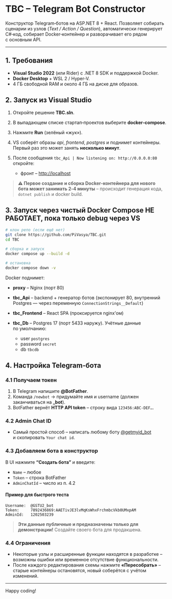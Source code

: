 # **TBC – Telegram Bot Constructor**

Конструктор Telegram‑ботов на ASP.NET 8 + React. Позволяет собирать сценарии из узлов (*Text / Action / Question*), автоматически генерирует C#‑код, собирает Docker‑контейнер и разворачивает его рядом с основным API.

---

## 1. Требования

* **Visual Studio 2022** (или Rider) с .NET 8 SDK и поддержкой Docker.
* **Docker Desktop** + WSL 2 / Hyper‑V.
* 4 ГБ свободной RAM и около 4 ГБ на диске для образов.

## 2. Запуск из Visual Studio

1. Откройте решение **TBC.sln**.
2. В выпадающем списке стартап‑проектов выберите **docker‑compose**.
3. Нажмите **Run** (зелёный «жук»).
4. VS соберёт образы *api*, *frontend*, *postgres* и поднимет контейнеры. Первый раз это может занять **несколько минут**.
5. После сообщения `tbc_Api | Now listening on: http://0.0.0.0:80` откройте:

   * фронт – [http://localhost](http://localhost)

> **⚠️ Первое создание и сборка Docker‑контейнера для нового бота может занимать 2‑4 минуты** – происходит генерация кода, `dotnet publish` и docker build.

## 3. Запуск через чистый Docker Compose  НЕ РАБОТАЕТ, пока только debug через VS

```bash
# клон репо (если ещё нет)
git clone https://github.com/PiVasya/TBC.git
cd TBC

# сборка и запуск
docker compose up --build -d

# остановка
docker compose down -v
```

Docker поднимет:

* **proxy** – Nginx (порт 80)
* **tbc_Api** – backend + генератор ботов (экспонирует 80, внутренний Postgres — через переменную `ConnectionStrings__Default`)
* **tbc_Frontend** – React SPA (проксируется nginx’ом)
* **tbc_Db** – Postgres 17 (порт 5433 наружу).
  Учётные данные по умолчанию:

  * user `postgres`
  * password `secret`
  * db `tbcdb`

## 4. Настройка Telegram‑бота

### 4.1 Получаем токен

1. В Telegram напишите **@BotFather**.
2. Команда `/newbot` → придумайте имя и username (должен заканчиваться на **_bot**).
3. BotFather вернёт **HTTP API token** – строку вида `123456:ABC‑DEF…`.

### 4.2 Admin Chat ID

* Самый простой способ – написать любому боту [@getmyid_bot](https://t.me/getmyid_bot) и скопировать `Your chat id`.

### 4.3 Добавляем бота в конструктор

В UI нажмите **“Создать бота”** и введите:

* `Name` – любое
* `Token` – строка BotFather
* `AdminChatId` – число из п. 4.2

#### Пример для быстрого теста

```
Username:  @GSTU2_bot
Token:     7892436869:AAETivJE3lvMqKsWhxFrchmbcVkb0UMxpAM
AdminId:   1202503239
```

> **Эти данные публичные и предназначены только для демонстрации!** Создайте своего бота для продакшена.

### 4.4 Ограничения

* Некоторые узлы и расширенные функции находятся в разработке – возможны ошибки или временное отсутствие функциональности.
* После каждого редактирования схемы нажмите **«Пересобрать»** – старые контейнеры остановятся, новый соберётся с учётом изменений.

---

Happy coding!
